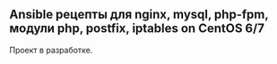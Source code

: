 ## Ansible рецепты для nginx, mysql, php-fpm, модули php, postfix, iptables on CentOS 6/7

Проект в разработке.

